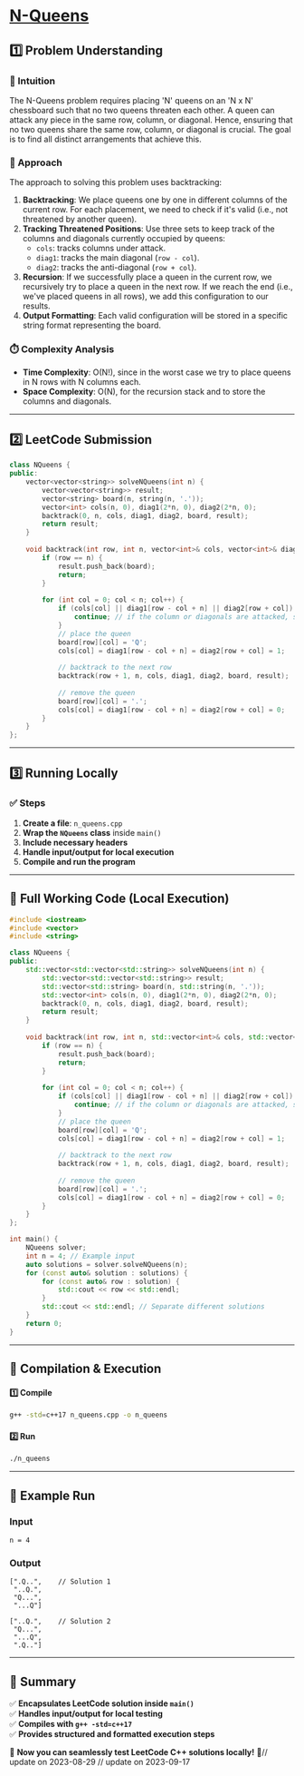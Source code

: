 # **[N-Queens](https://leetcode.com/problems/n-queens/description/)**  

## **1️⃣ Problem Understanding**  
### **📌 Intuition**  
The N-Queens problem requires placing 'N' queens on an 'N x N' chessboard such that no two queens threaten each other. A queen can attack any piece in the same row, column, or diagonal. Hence, ensuring that no two queens share the same row, column, or diagonal is crucial. The goal is to find all distinct arrangements that achieve this.

### **🚀 Approach**  
The approach to solving this problem uses backtracking:
1. **Backtracking**: We place queens one by one in different columns of the current row. For each placement, we need to check if it's valid (i.e., not threatened by another queen).
2. **Tracking Threatened Positions**: Use three sets to keep track of the columns and diagonals currently occupied by queens:
   - `cols`: tracks columns under attack.
   - `diag1`: tracks the main diagonal (`row - col`).
   - `diag2`: tracks the anti-diagonal (`row + col`).
3. **Recursion**: If we successfully place a queen in the current row, we recursively try to place a queen in the next row. If we reach the end (i.e., we've placed queens in all rows), we add this configuration to our results.
4. **Output Formatting**: Each valid configuration will be stored in a specific string format representing the board.

### **⏱️ Complexity Analysis**  
- **Time Complexity**: O(N!), since in the worst case we try to place queens in N rows with N columns each. 
- **Space Complexity**: O(N), for the recursion stack and to store the columns and diagonals.

---  

## **2️⃣ LeetCode Submission**  
```cpp
class NQueens {
public:
    vector<vector<string>> solveNQueens(int n) {
        vector<vector<string>> result;
        vector<string> board(n, string(n, '.'));
        vector<int> cols(n, 0), diag1(2*n, 0), diag2(2*n, 0);
        backtrack(0, n, cols, diag1, diag2, board, result);
        return result;
    }
    
    void backtrack(int row, int n, vector<int>& cols, vector<int>& diag1, vector<int>& diag2, vector<string>& board, vector<vector<string>>& result) {
        if (row == n) {
            result.push_back(board);
            return;
        }
        
        for (int col = 0; col < n; col++) {
            if (cols[col] || diag1[row - col + n] || diag2[row + col]) {
                continue; // if the column or diagonals are attacked, skip
            }
            // place the queen
            board[row][col] = 'Q';
            cols[col] = diag1[row - col + n] = diag2[row + col] = 1;
            
            // backtrack to the next row
            backtrack(row + 1, n, cols, diag1, diag2, board, result);
            
            // remove the queen
            board[row][col] = '.';
            cols[col] = diag1[row - col + n] = diag2[row + col] = 0;
        }
    }
};
```  

---  

## **3️⃣ Running Locally**  
### **✅ Steps**  
1. **Create a file**: `n_queens.cpp`  
2. **Wrap the `NQueens` class** inside `main()`  
3. **Include necessary headers**  
4. **Handle input/output for local execution**  
5. **Compile and run the program**  

---  

## **📝 Full Working Code (Local Execution)**  
```cpp
#include <iostream>
#include <vector>
#include <string>

class NQueens {
public:
    std::vector<std::vector<std::string>> solveNQueens(int n) {
        std::vector<std::vector<std::string>> result;
        std::vector<std::string> board(n, std::string(n, '.'));
        std::vector<int> cols(n, 0), diag1(2*n, 0), diag2(2*n, 0);
        backtrack(0, n, cols, diag1, diag2, board, result);
        return result;
    }
    
    void backtrack(int row, int n, std::vector<int>& cols, std::vector<int>& diag1, std::vector<int>& diag2, std::vector<std::string>& board, std::vector<std::vector<std::string>>& result) {
        if (row == n) {
            result.push_back(board);
            return;
        }
        
        for (int col = 0; col < n; col++) {
            if (cols[col] || diag1[row - col + n] || diag2[row + col]) {
                continue; // if the column or diagonals are attacked, skip
            }
            // place the queen
            board[row][col] = 'Q';
            cols[col] = diag1[row - col + n] = diag2[row + col] = 1;
            
            // backtrack to the next row
            backtrack(row + 1, n, cols, diag1, diag2, board, result);
            
            // remove the queen
            board[row][col] = '.';
            cols[col] = diag1[row - col + n] = diag2[row + col] = 0;
        }
    }
};

int main() {
    NQueens solver;
    int n = 4; // Example input
    auto solutions = solver.solveNQueens(n);
    for (const auto& solution : solutions) {
        for (const auto& row : solution) {
            std::cout << row << std::endl;
        }
        std::cout << std::endl; // Separate different solutions
    }
    return 0;
}
```  

---  

## **🔧 Compilation & Execution**  
#### **1️⃣ Compile**  
```bash
g++ -std=c++17 n_queens.cpp -o n_queens
```  

#### **2️⃣ Run**  
```bash
./n_queens
```  

---  

## **🎯 Example Run**  
### **Input**  
```
n = 4
```  
### **Output**  
```
[".Q..",    // Solution 1
 "..Q.", 
 "Q...", 
 "...Q"]

["..Q.",    // Solution 2
 "Q...", 
 "...Q", 
 ".Q.."]
```  

---  

## **📌 Summary**  
✅ **Encapsulates LeetCode solution inside `main()`**  
✅ **Handles input/output for local testing**  
✅ **Compiles with `g++ -std=c++17`**  
✅ **Provides structured and formatted execution steps**  

🚀 **Now you can seamlessly test LeetCode C++ solutions locally!** 🚀// update on 2023-08-29
// update on 2023-09-17
